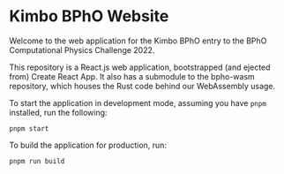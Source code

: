 # Kimbo BPhO Website

Welcome to the web application for the Kimbo BPhO entry to the BPhO Computational Physics Challenge 2022.

This repository is a React.js web application, bootstrapped (and ejected from) Create React App. It also has a submodule to the bpho-wasm repository, which houses the Rust code behind our WebAssembly usage.

To start the application in development mode, assuming you have `pnpm` installed, run the following:
```
pnpm start
```

To build the application for production, run:
```
pnpm run build
```
